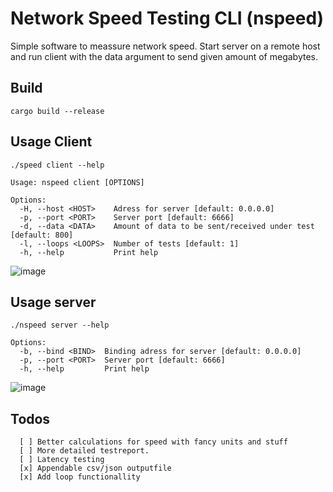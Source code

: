 # Network Speed Testing CLI (nspeed)

Simple software to meassure network speed. Start server on a remote host and run client with
the data argument to send given amount of megabytes.

## Build

```
cargo build --release
```

## Usage Client

```
./speed client --help

Usage: nspeed client [OPTIONS]

Options:
  -H, --host <HOST>    Adress for server [default: 0.0.0.0]
  -p, --port <PORT>    Server port [default: 6666]
  -d, --data <DATA>    Amount of data to be sent/received under test [default: 800]
  -l, --loops <LOOPS>  Number of tests [default: 1]
  -h, --help           Print help
```

![image](https://github.com/cannibalcow/nspeed/assets/6787042/683b7428-fc72-4074-9d32-3e380ce5131a)

## Usage server

```
./nspeed server --help

Options:
  -b, --bind <BIND>  Binding adress for server [default: 0.0.0.0]
  -p, --port <PORT>  Server port [default: 6666]
  -h, --help         Print help
```

![image](https://github.com/cannibalcow/nspeed/assets/6787042/72533aef-5db1-41d3-83ec-a2ea9aa845d2)

## Todos

```
  [ ] Better calculations for speed with fancy units and stuff
  [ ] More detailed testreport.
  [ ] Latency testing
  [x] Appendable csv/json outputfile
  [x] Add loop functionallity
```
